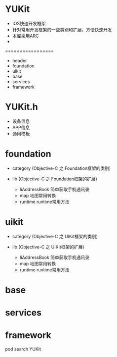 
YUKit
=================
* IOS快速开发框架
* 针对常用开发框架的一些类别和扩展，方便快速开发
* 本库采用ARC
* 
=================
* header
* foundation
* uikit
* base
* services
* framework


YUKit.h
=================
* 设备信息
* APP信息
* 通用模板


foundation
=================
* category (Objective-C 之 Foundation框架的类别)

* lib (Objective-C 之 Foundation框架的扩展)
   * liAddressBook       简单获取手机通讯录
   * map                 地图常用转换
   * runtime             runtime常用方法


uikit
=================
* category (Objective-C 之 UIKit框架的类别)

* lib (Objective-C 之 UIKit框架的扩展)
   * liAddressBook       简单获取手机通讯录
   * map                 地图常用转换
   * runtime             runtime常用方法



base
=================



services
=================



framework
=================




pod search YUKit



